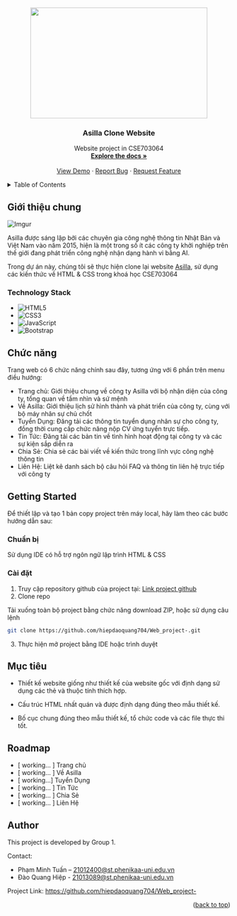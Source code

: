 <a name="readme-top"></a>
<!--
*** Thanks for checking out our project. 
*** This README file is created by Pham Minh Tuan, member of the project.
*** Don't forget to give the project a star!
-->


<!-- PROJECT LOGO -->
<br />
<div align="center">
  
<img src="https://fiverr-res.cloudinary.com/images/q_auto,f_auto/gigs/333785808/original/03ecceb1394bb5abf8bc281ff50fc62a50e58f70/be-your-front-end-web-developer-using-html-css.jpg" width="400" height="250">    

  </a>

<h3 align="center">Asilla Clone Website</h3>

  <p align="center">
    Website project in CSE703064
    <br />
    <a href="https://github.com/tuanpka/PetStore-OOP"><strong>Explore the docs »</strong></a>
    <br />
    <br />
    <a href="https://github.com/tuanpka/PetStore-OOP">View Demo</a>
    ·
    <a href="https://github.com/tuanpka/PetStore-OOP/issues">Report Bug</a>
    ·
    <a href="https://github.com/tuanpka/PetStore-OOP/issues">Request Feature</a>
  </p>
</div>



<!-- TABLE OF CONTENTS -->
<details>
  <summary>Table of Contents</summary>
  <ol>
    <li>
      <a href="#about-the-project">Giới thiệu chung</a>
      <ul>
        <li><a href="#technology-stack">Technology Stack</a></li>
      </ul>
    </li>
    <li><a href="#key-features">Chức năng</a></li> 
    <li>
      <a href="#getting-started">Getting Started</a>
      <ul>
        <li><a href="#prerequisites">Chuẩn bị</a></li>
        <li><a href="#installation">Cài đặt</a></li>
      </ul>
    </li>
    <li><a href="#usage">Mục tiêu</a></li>
    <li><a href="#roadmap">Roadmap</a></li>
    <li><a href="#author">Author</a></li>
  </ol>
</details>



<!-- ABOUT THE PROJECT -->
## Giới thiệu chung

![Imgur](https://i.imgur.com/DgOrDq3.png)  

Asilla được sáng lập bởi các chuyên gia công nghệ thông tin Nhật Bản và Việt Nam vào năm 2015, hiện là một trong số ít các công ty khởi nghiệp trên thế giới đang phát triển công nghệ nhận dạng hành vi bằng AI.

Trong dự án này, chúng tôi sẽ thực hiện clone lại website [Asilla](https://technology.asilla.vn/), sử dụng các kiến thức về HTML & CSS trong khoá học CSE703064

### Technology Stack

*  ![HTML5](https://img.shields.io/badge/html5-%23E34F26.svg?style=for-the-badge&logo=html5&logoColor=white)  
* ![CSS3](https://img.shields.io/badge/css3-%231572B6.svg?style=for-the-badge&logo=css3&logoColor=white)
* ![JavaScript](https://img.shields.io/badge/javascript-%23323330.svg?style=for-the-badge&logo=javascript&logoColor=%23F7DF1E)
* ![Bootstrap](https://img.shields.io/badge/bootstrap-%238511FA.svg?style=for-the-badge&logo=bootstrap&logoColor=white)




<!-- Key Features -->
## Chức năng
Trang web có 6 chức năng chính sau đây, tương ứng với 6 phần trên menu điều hướng:

- Trang chủ: Giới thiệu chung về công ty Asilla với bộ nhận diện của công ty, tổng quan về tầm nhìn và sứ mệnh
- Về Asilla: Giới thiệu lịch sử hình thành và phát triển của công ty, cùng với bộ máy nhân sự chủ chốt
- Tuyển Dụng: Đăng tải các thông tin tuyển dụng nhân sự cho công ty, đồng thời cung cấp chức năng nộp CV ứng tuyển trực tiếp.
-  Tin Tức: Đăng tải các bản tin về tình hình hoạt động tại công ty và các sự kiện sắp diễn ra
-  Chia Sẻ: Chia sẻ các bài viết về kiến thức trong lĩnh vực công nghệ thông tin
-  Liên Hệ: Liệt kê danh sách bộ câu hỏi FAQ và thông tin liên hệ trực tiếp với công ty


<!-- GETTING STARTED -->
## Getting Started

Để thiết lập và tạo 1 bản copy project trên máy local, hãy làm theo các bước hướng dẫn sau:

### Chuẩn bị

Sử dụng IDE có hỗ trợ ngôn ngữ lập trình HTML & CSS 

### Cài đặt

1. Truy cập repository github của project tại: [Link project github](https://github.com/hiepdaoquang704/Web_project-)
2. Clone repo
 
Tải xuống toàn bộ project bằng chức năng download ZIP, hoặc sử dụng câu lệnh
   ```sh
   git clone https://github.com/hiepdaoquang704/Web_project-.git
   ```
3. Thực hiện mở project bằng IDE hoặc trình duyệt



<!-- USAGE EXAMPLES -->
## Mục tiêu

- Thiết kế website giống như thiết kế của website gốc với định dạng sử dụng các thẻ và thuộc tính thích hợp.

- Cấu trúc HTML nhất quán và được định dạng đúng theo mẫu thiết kế.

- Bố cục chung đúng theo mẫu thiết kế, tổ chức code và các file thực thi tốt.


<!-- ROADMAP -->
## Roadmap

- [ working... ] Trang chủ 
- [ working... ] Về Asilla
- [ working...] Tuyển Dụng
- [ working... ] Tin Tức
- [ working... ] Chia Sẻ
- [ working... ] Liên Hệ




<!-- AUTHOR -->
## Author
This project is developed by Group 1.  

Contact:
* Phạm Minh Tuấn – 21012400@st.phenikaa-uni.edu.vn
* Đào Quang Hiệp - 21013089@st.phenikaa-uni.edu.vn


Project Link:
https://github.com/hiepdaoquang704/Web_project-

<p align="right">(<a href="#readme-top">back to top</a>)</p>


